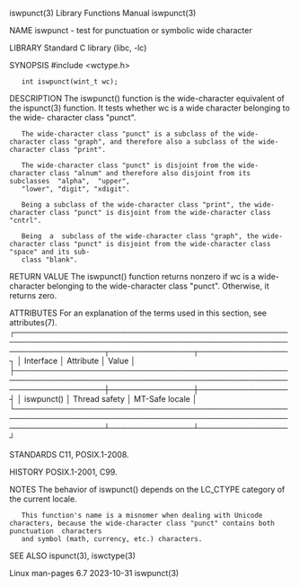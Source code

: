 iswpunct(3)							   Library Functions Manual							   iswpunct(3)

NAME
       iswpunct - test for punctuation or symbolic wide character

LIBRARY
       Standard C library (libc, -lc)

SYNOPSIS
       #include <wctype.h>

       int iswpunct(wint_t wc);

DESCRIPTION
       The  iswpunct()	function  is the wide-character equivalent of the ispunct(3) function.	It tests whether wc is a wide character belonging to the wide-
       character class "punct".

       The wide-character class "punct" is a subclass of the wide-character class "graph", and therefore also a subclass of the wide-character class "print".

       The wide-character class "punct" is disjoint from the wide-character class "alnum" and therefore also disjoint from its	subclasses  "alpha",  "upper",
       "lower", "digit", "xdigit".

       Being a subclass of the wide-character class "print", the wide-character class "punct" is disjoint from the wide-character class "cntrl".

       Being  a	 subclass of the wide-character class "graph", the wide-character class "punct" is disjoint from the wide-character class "space" and its sub‐
       class "blank".

RETURN VALUE
       The iswpunct() function returns nonzero if wc is a wide-character belonging to the wide-character class "punct".	 Otherwise, it returns zero.

ATTRIBUTES
       For an explanation of the terms used in this section, see attributes(7).
       ┌────────────────────────────────────────────────────────────────────────────────────────────────────────────────────┬───────────────┬────────────────┐
       │ Interface													    │ Attribute	    │ Value	     │
       ├────────────────────────────────────────────────────────────────────────────────────────────────────────────────────┼───────────────┼────────────────┤
       │ iswpunct()													    │ Thread safety │ MT-Safe locale │
       └────────────────────────────────────────────────────────────────────────────────────────────────────────────────────┴───────────────┴────────────────┘

STANDARDS
       C11, POSIX.1-2008.

HISTORY
       POSIX.1-2001, C99.

NOTES
       The behavior of iswpunct() depends on the LC_CTYPE category of the current locale.

       This function's name is a misnomer when dealing with Unicode characters, because the wide-character class "punct" contains both punctuation  characters
       and symbol (math, currency, etc.) characters.

SEE ALSO
       ispunct(3), iswctype(3)

Linux man-pages 6.7							  2023-10-31								   iswpunct(3)

